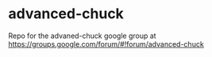 advanced-chuck
==============

Repo for the advaned-chuck google group at  https://groups.google.com/forum/#!forum/advanced-chuck
